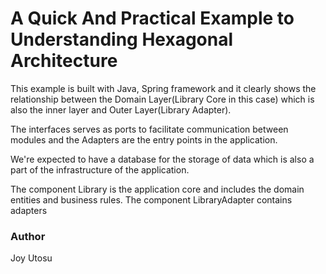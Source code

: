 # A Quick And Practical Example to Understanding Hexagonal Architecture

This example is built with Java, Spring framework and it clearly shows the relationship between the Domain Layer(Library Core in this case) 
which is also the inner layer and Outer Layer(Library Adapter).

The interfaces serves as ports to facilitate communication between modules and 
the Adapters are the entry points in the application.

We're expected to have a database for the storage of data which is also a part of the infrastructure of the application.

The component Library is the application core and includes the domain entities and business rules. The component LibraryAdapter contains adapters


### Author
Joy Utosu


